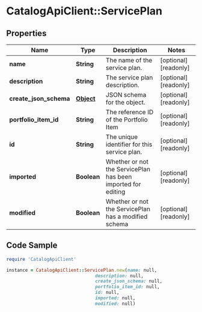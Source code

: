 # CatalogApiClient::ServicePlan

## Properties

Name | Type | Description | Notes
------------ | ------------- | ------------- | -------------
**name** | **String** | The name of the service plan. | [optional] [readonly] 
**description** | **String** | The service plan description. | [optional] [readonly] 
**create_json_schema** | [**Object**](.md) | JSON schema for the object. | [optional] [readonly] 
**portfolio_item_id** | **String** | The reference ID of the Portfolio Item | [optional] [readonly] 
**id** | **String** | The unique identifier for this service plan. | [optional] [readonly] 
**imported** | **Boolean** | Whether or not the ServicePlan has been imported for editing | [optional] [readonly] 
**modified** | **Boolean** | Whether or not the ServicePlan has a modified schema | [optional] [readonly] 

## Code Sample

```ruby
require 'CatalogApiClient'

instance = CatalogApiClient::ServicePlan.new(name: null,
                                 description: null,
                                 create_json_schema: null,
                                 portfolio_item_id: null,
                                 id: null,
                                 imported: null,
                                 modified: null)
```


